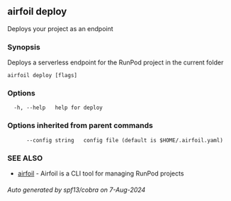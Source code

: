 ## airfoil deploy

Deploys your project as an endpoint

### Synopsis

Deploys a serverless endpoint for the RunPod project in the current folder

```
airfoil deploy [flags]
```

### Options

```
  -h, --help   help for deploy
```

### Options inherited from parent commands

```
      --config string   config file (default is $HOME/.airfoil.yaml)
```

### SEE ALSO

* [airfoil](airfoil.md)	 - Airfoil is a CLI tool for managing RunPod projects

###### Auto generated by spf13/cobra on 7-Aug-2024
